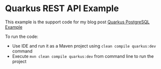 # Quarkus REST API Example

This example is the support code for my blog post [Quarkus PostgreSQL Example](https://www.coding-daddy.xyz/node/45)

To run the code:
- Use IDE and run it as a Maven project using `clean compile quarkus:dev` command
- Execute `mvn clean compile quarkus:dev` from command line to run the project
